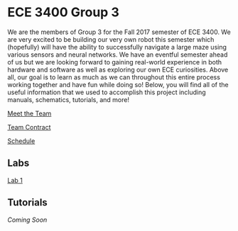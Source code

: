 # ECE 3400 Group 3

We are the members of Group 3 for the Fall 2017 semester of ECE 3400. We are very excited to be building our very own robot this semester which (hopefully) will have the ability to successfully navigate a large maze using various sensors and neural networks. We have an eventful semester ahead of us but we are looking forward to gaining real-world experience in both hardware and software as well as exploring our own ECE curiosities. Above all, our goal is to learn as much as we can throughout this entire process working together and have fun while doing so! Below, you will find all of the useful information that we used to accomplish this project including manuals, schematics, tutorials, and more!

[Meet the Team](./meetTeam.md) 

[Team Contract](./contract.md)

[Schedule](.schedule.md)
 
## Labs
[Lab 1](./labs/lab1.md)

## Tutorials
_Coming Soon_




